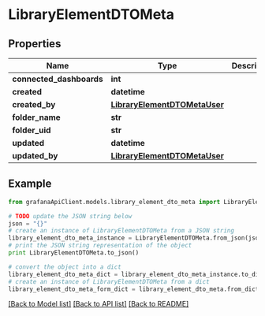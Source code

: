 # LibraryElementDTOMeta


## Properties
Name | Type | Description | Notes
------------ | ------------- | ------------- | -------------
**connected_dashboards** | **int** |  | [optional] 
**created** | **datetime** |  | [optional] 
**created_by** | [**LibraryElementDTOMetaUser**](LibraryElementDTOMetaUser.md) |  | [optional] 
**folder_name** | **str** |  | [optional] 
**folder_uid** | **str** |  | [optional] 
**updated** | **datetime** |  | [optional] 
**updated_by** | [**LibraryElementDTOMetaUser**](LibraryElementDTOMetaUser.md) |  | [optional] 

## Example

```python
from grafanaApiClient.models.library_element_dto_meta import LibraryElementDTOMeta

# TODO update the JSON string below
json = "{}"
# create an instance of LibraryElementDTOMeta from a JSON string
library_element_dto_meta_instance = LibraryElementDTOMeta.from_json(json)
# print the JSON string representation of the object
print LibraryElementDTOMeta.to_json()

# convert the object into a dict
library_element_dto_meta_dict = library_element_dto_meta_instance.to_dict()
# create an instance of LibraryElementDTOMeta from a dict
library_element_dto_meta_form_dict = library_element_dto_meta.from_dict(library_element_dto_meta_dict)
```
[[Back to Model list]](../README.md#documentation-for-models) [[Back to API list]](../README.md#documentation-for-api-endpoints) [[Back to README]](../README.md)


